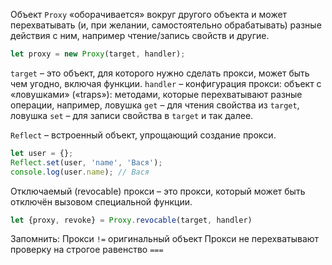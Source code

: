 Объект ``Proxy`` «оборачивается» вокруг другого объекта и может перехватывать (и, при желании, самостоятельно обрабатывать) разные действия с ним, например чтение/запись свойств и другие.
```js 
let proxy = new Proxy(target, handler);
```

``target`` – это объект, для которого нужно сделать прокси, может быть чем угодно, включая функции.
``handler`` – конфигурация прокси: объект с «ловушками» («traps»): методами, которые перехватывают разные операции, например, ловушка ``get`` – для чтения свойства из ``target``, ловушка ``set`` – для записи свойства в ``target`` и так далее.

``Reflect`` – встроенный объект, упрощающий создание прокси.
```js
let user = {};
Reflect.set(user, 'name', 'Вася');
console.log(user.name); // Вася
```

Отключаемый (revocable) прокси – это прокси, который может быть отключён вызовом специальной функции.
```js
let {proxy, revoke} = Proxy.revocable(target, handler)
```

Запомнить:
Прокси ``!=`` оригинальный объект
Прокси не перехватывают проверку на строгое равенство ``===``